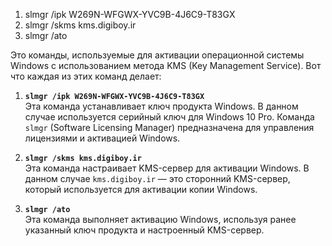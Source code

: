 1) slmgr /ipk W269N-WFGWX-YVC9B-4J6C9-T83GX 
2) slmgr /skms kms.digiboy.ir 
3) slmgr /ato

Это команды, используемые для активации операционной системы Windows с использованием метода KMS (Key Management Service). Вот что каждая из этих команд делает:

1. **`slmgr /ipk W269N-WFGWX-YVC9B-4J6C9-T83GX`**  
    Эта команда устанавливает ключ продукта Windows. В данном случае используется серийный ключ для Windows 10 Pro. Команда `slmgr` (Software Licensing Manager) предназначена для управления лицензиями и активацией Windows.
    
2. **`slmgr /skms kms.digiboy.ir`**  
    Эта команда настраивает KMS-сервер для активации Windows. В данном случае `kms.digiboy.ir` — это сторонний KMS-сервер, который используется для активации копии Windows.
    
3. **`slmgr /ato`**  
    Эта команда выполняет активацию Windows, используя ранее указанный ключ продукта и настроенный KMS-сервер.